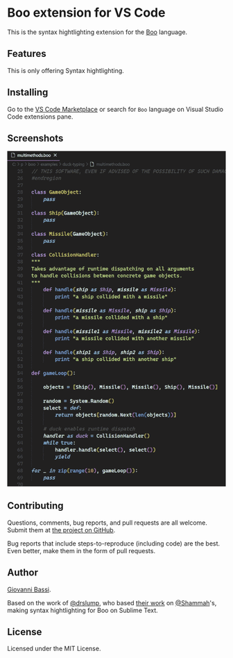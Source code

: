 # Boo extension for VS Code

This is the syntax hightlighting extension for the
[Boo](https://boo-language.github.io/) language.

## Features

This is only offering Syntax hightlighting.

## Installing

Go to the [VS Code Marketplace](https://marketplace.visualstudio.com/items?itemName=GiovanniBassi-MVP.codeboo)
or search for `Boo` language on Visual Studio Code extensions pane.

## Screenshots

![Example](images/sh1.png)

## Contributing

Questions, comments, bug reports, and pull requests are all welcome.  Submit them at
[the project on GitHub](https://github.com/giggio/codeboo).

Bug reports that include steps-to-reproduce (including code) are the
best. Even better, make them in the form of pull requests.

## Author

[Giovanni Bassi](https://github.com/giggio).

Based on the work of [@drslump](https://github.com/drslump/sublime-boo), who based
[their work](https://github.com/drslump/sublime-boo)
on [@Shammah](https://github.com/Shammah)'s, making syntax hightlighting for Boo on Sublime Text.

## License

Licensed under the MIT License.
